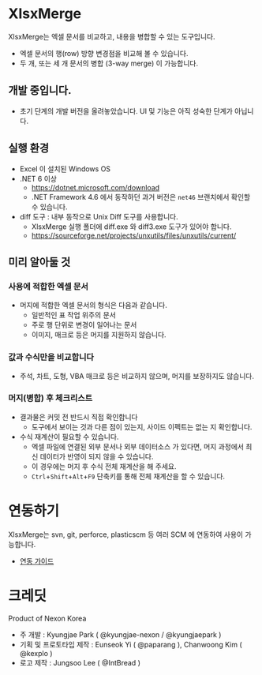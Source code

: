 # XlsxMerge

XlsxMerge는 엑셀 문서를 비교하고, 내용을 병합할 수 있는 도구입니다.

- 엑셀 문서의 행(row) 방향 변경점을 비교해 볼 수 있습니다.
- 두 개, 또는 세 개 문서의 병합 (3-way merge) 이 가능합니다.

## 개발 중입니다.
- 초기 단계의 개발 버전을 올려놓았습니다. UI 및 기능은 아직 성숙한 단계가 아닙니다.

## 실행 환경
 - Excel 이 설치된 Windows OS
 - .NET 6 이상
   - https://dotnet.microsoft.com/download
   - .NET Framework 4.6 에서 동작하던 과거 버전은 `net46` 브랜치에서 확인할 수 있습니다.
 - diff 도구 : 내부 동작으로 Unix Diff 도구를 사용합니다.
   - XlsxMerge 실행 폴더에 diff.exe 와 diff3.exe 도구가 있어야 합니다.
   - https://sourceforge.net/projects/unxutils/files/unxutils/current/

## 미리 알아둘 것

### 사용에 적합한 엑셀 문서
- 머지에 적합한 엑셀 문서의 형식은 다음과 같습니다.
  - 일반적인 표 작업 위주의 문서
  - 주로 행 단위로 변경이 일어나는 문서
  - 이미지, 매크로 등은 머지를 지원하지 않습니다.

### 값과 수식만을 비교합니다
 - 주석, 차트, 도형, VBA 매크로 등은 비교하지 않으며, 머지를 보장하지도 않습니다.

### 머지(병합) 후 체크리스트
 - 결과물은 커밋 전 반드시 직접 확인합니다
   - 도구에서 보이는 것과 다른 점이 있는지, 사이드 이펙트는 없는 지 확인합니다.
 - 수식 재계산이 필요할 수 있습니다.
   - 엑셀 파일에 연결된 외부 문서나 외부 데이터소스 가 있다면, 머지 과정에서 최신 데이터가 반영이 되지 않을 수 있습니다.
   - 이 경우에는 머지 후 수식 전체 재계산을 해 주세요.
   - `Ctrl`+`Shift`+`Alt`+`F9` 단축키를 통해 전체 재계산을 할 수 있습니다.

# 연동하기
XlsxMerge는 svn, git, perforce, plasticscm 등 여러 SCM 에 연동하여 사용이 가능합니다.
* [연동 가이드](./docs/integration.md)

# 크레딧
Product of Nexon Korea

- 주 개발 : Kyungjae Park ( @kyungjae-nexon / @kyungjaepark )
- 기획 및 프로토타입 제작 : Eunseok Yi ( @paparang ), Chanwoong Kim ( @kexplo )
- 로고 제작 : Jungsoo Lee ( @IntBread )
